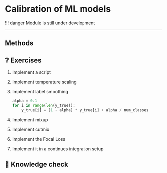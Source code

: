 
# Calibration of ML models

!!! danger
    Module is still under development

---

## Methods

## ❔ Exercises

1. Implement a script

2. Implement temperature scaling

3. Implement label smoothing

    ```python
    alpha = 0.1
    for i in range(len(y_true)):
        y_true[i] = (1 - alpha) * y_true[i] + alpha / num_classes
    ```

4. Implement mixup

5. Implement cutmix

6. Implement the Focal Loss

7. Implement it in a continues integration setup

## 🧠 Knowledge check
